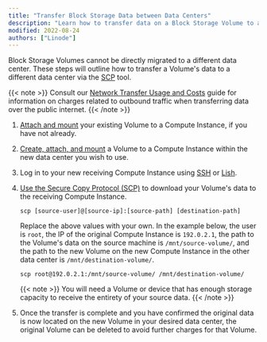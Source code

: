 ```yaml
---
title: "Transfer Block Storage Data between Data Centers"
description: "Learn how to transfer data on a Block Storage Volume to a different data center."
modified: 2022-08-24
authors: ["Linode"]
---
```


Block Storage Volumes cannot be directly migrated to a different data center. These steps will outline how to transfer a Volume's data to a different data center via the [SCP](/docs/guides/download-files-from-your-linode/#download-specific-files-or-directories-over-ssh) tool.

{{< note >}}
Consult our [Network Transfer Usage and Costs](/docs/products/platform/get-started/guides/network-transfer/) guide for information on charges related to outbound traffic when transferring data over the public internet.
{{< /note >}}

1. [Attach and mount](/docs/products/storage/block-storage/guides/manage-volumes/) your existing Volume to a Compute Instance, if you have not already.

1. [Create, attach, and mount](/docs/products/storage/block-storage/guides/manage-volumes/) a Volume to a Compute Instance within the new data center you wish to use.

1. Log in to your new receiving Compute Instance using [SSH](/docs/guides/connect-to-server-over-ssh/) or [Lish](/docs/products/compute/compute-instances/guides/lish/).

1.  [Use the Secure Copy Protocol (SCP)](/docs/guides/download-files-from-your-linode/#download-specific-files-or-directories-over-ssh) to download your Volume's data to the receiving Compute Instance.

        scp [source-user]@[source-ip]:[source-path] [destination-path]

    Replace the above values with your own. In the example below, the user is `root`, the IP of the original Compute Instance is `192.0.2.1`, the path to the Volume's data on the source machine is `/mnt/source-volume/`, and the path to the new Volume on the new Compute Instance in the other data center is `/mnt/destination-volume/`.

        scp root@192.0.2.1:/mnt/source-volume/ /mnt/destination-volume/

    {{< note >}}
    You will need a Volume or device that has enough storage capacity to receive the entirety of your source data.
    {{< /note >}}

1. Once the transfer is complete and you have confirmed the original data is now located on the new Volume in your desired data center, the original Volume can be deleted to avoid further charges for that Volume.